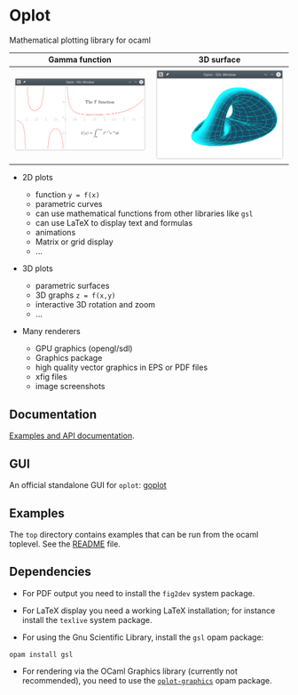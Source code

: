 # Oplot

Mathematical plotting library for ocaml

| Gamma function |  3D surface |
|-----|-----|
|![gamma](docs/oplot/Oplot/gamma.png)| ![surf3d](docs/oplot/Oplot/surf3d.png) |

+ 2D plots
  + function `y = f(x)`
  + parametric curves
  + can use mathematical functions from other libraries like `gsl`
  + can use LaTeX to display text and formulas
  + animations
  + Matrix or grid display
  + ...

+ 3D plots
  + parametric surfaces
  + 3D graphs `z = f(x,y)`
  + interactive 3D rotation and zoom
  + ...

+ Many renderers
  + GPU graphics (opengl/sdl)
  + Graphics package
  + high quality vector graphics in EPS or PDF files
  + xfig files
  + image screenshots

## Documentation

[Examples and API documentation](https://sanette.github.io/oplot/oplot/Oplot/index.html).

## GUI

An official standalone GUI for `oplot`:
[goplot](https://sanette.github.io/goplot/)

## Examples

The `top` directory contains examples that can be run from the ocaml
toplevel. See the [README](top/README.md) file.

## Dependencies

* For PDF output you need to install the `fig2dev` system package.

* For LaTeX display you need a working LaTeX installation; for
instance install the `texlive` system package.

* For using the Gnu Scientific Library, install the `gsl` opam package:
```
opam install gsl
```

* For rendering via the OCaml Graphics library (currently not
recommended), you need to use the
[`oplot-graphics`](https://github.com/sanette/oplot-graphics) opam
package.
